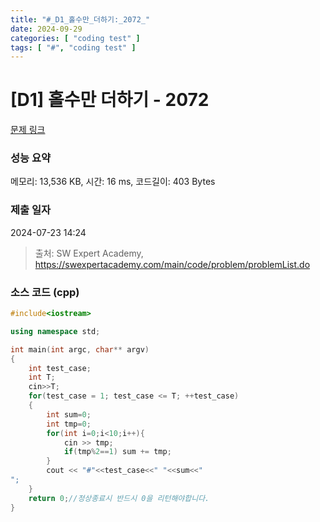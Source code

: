```yaml
---
title: "#_D1_홀수만_더하기:_2072_"
date: 2024-09-29
categories: [ "coding test" ]
tags: [ "#", "coding test" ]
---
```


# [D1] 홀수만 더하기 - 2072 

[문제 링크](https://swexpertacademy.com/main/code/problem/problemDetail.do?contestProbId=AV5QSEhaA5sDFAUq) 

### 성능 요약

메모리: 13,536 KB, 시간: 16 ms, 코드길이: 403 Bytes

### 제출 일자

2024-07-23 14:24



> 출처: SW Expert Academy, https://swexpertacademy.com/main/code/problem/problemList.do


### 소스 코드 (cpp)
```cpp
#include<iostream>

using namespace std;

int main(int argc, char** argv)
{
	int test_case;
	int T;
	cin>>T;
	for(test_case = 1; test_case <= T; ++test_case)
	{
        int sum=0;
        int tmp=0;
        for(int i=0;i<10;i++){
            cin >> tmp;
            if(tmp%2==1) sum += tmp;
        }
        cout << "#"<<test_case<<" "<<sum<<"
";
	}
	return 0;//정상종료시 반드시 0을 리턴해야합니다.
}
```

